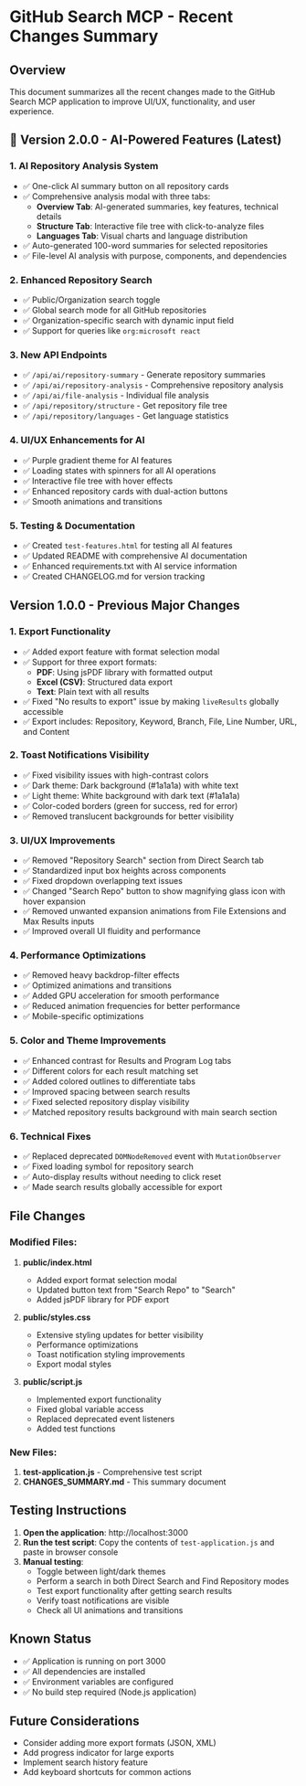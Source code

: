 # GitHub Search MCP - Recent Changes Summary

## Overview
This document summarizes all the recent changes made to the GitHub Search MCP application to improve UI/UX, functionality, and user experience.

## 🎉 Version 2.0.0 - AI-Powered Features (Latest)

### 1. **AI Repository Analysis System**
- ✅ One-click AI summary button on all repository cards
- ✅ Comprehensive analysis modal with three tabs:
  - **Overview Tab**: AI-generated summaries, key features, technical details
  - **Structure Tab**: Interactive file tree with click-to-analyze files
  - **Languages Tab**: Visual charts and language distribution
- ✅ Auto-generated 100-word summaries for selected repositories
- ✅ File-level AI analysis with purpose, components, and dependencies

### 2. **Enhanced Repository Search**
- ✅ Public/Organization search toggle
- ✅ Global search mode for all GitHub repositories
- ✅ Organization-specific search with dynamic input field
- ✅ Support for queries like `org:microsoft react`

### 3. **New API Endpoints**
- ✅ `/api/ai/repository-summary` - Generate repository summaries
- ✅ `/api/ai/repository-analysis` - Comprehensive repository analysis
- ✅ `/api/ai/file-analysis` - Individual file analysis
- ✅ `/api/repository/structure` - Get repository file tree
- ✅ `/api/repository/languages` - Get language statistics

### 4. **UI/UX Enhancements for AI**
- ✅ Purple gradient theme for AI features
- ✅ Loading states with spinners for all AI operations
- ✅ Interactive file tree with hover effects
- ✅ Enhanced repository cards with dual-action buttons
- ✅ Smooth animations and transitions

### 5. **Testing & Documentation**
- ✅ Created `test-features.html` for testing all AI features
- ✅ Updated README with comprehensive AI documentation
- ✅ Enhanced requirements.txt with AI service information
- ✅ Created CHANGELOG.md for version tracking

## Version 1.0.0 - Previous Major Changes

### 1. **Export Functionality**
- ✅ Added export feature with format selection modal
- ✅ Support for three export formats:
  - **PDF**: Using jsPDF library with formatted output
  - **Excel (CSV)**: Structured data export
  - **Text**: Plain text with all results
- ✅ Fixed "No results to export" issue by making `liveResults` globally accessible
- ✅ Export includes: Repository, Keyword, Branch, File, Line Number, URL, and Content

### 2. **Toast Notifications Visibility**
- ✅ Fixed visibility issues with high-contrast colors
- ✅ Dark theme: Dark background (#1a1a1a) with white text
- ✅ Light theme: White background with dark text (#1a1a1a)
- ✅ Color-coded borders (green for success, red for error)
- ✅ Removed translucent backgrounds for better visibility

### 3. **UI/UX Improvements**
- ✅ Removed "Repository Search" section from Direct Search tab
- ✅ Standardized input box heights across components
- ✅ Fixed dropdown overlapping text issues
- ✅ Changed "Search Repo" button to show magnifying glass icon with hover expansion
- ✅ Removed unwanted expansion animations from File Extensions and Max Results inputs
- ✅ Improved overall UI fluidity and performance

### 4. **Performance Optimizations**
- ✅ Removed heavy backdrop-filter effects
- ✅ Optimized animations and transitions
- ✅ Added GPU acceleration for smooth performance
- ✅ Reduced animation frequencies for better performance
- ✅ Mobile-specific optimizations

### 5. **Color and Theme Improvements**
- ✅ Enhanced contrast for Results and Program Log tabs
- ✅ Different colors for each result matching set
- ✅ Added colored outlines to differentiate tabs
- ✅ Improved spacing between search results
- ✅ Fixed selected repository display visibility
- ✅ Matched repository results background with main search section

### 6. **Technical Fixes**
- ✅ Replaced deprecated `DOMNodeRemoved` event with `MutationObserver`
- ✅ Fixed loading symbol for repository search
- ✅ Auto-display results without needing to click reset
- ✅ Made search results globally accessible for export

## File Changes

### Modified Files:
1. **public/index.html**
   - Added export format selection modal
   - Updated button text from "Search Repo" to "Search"
   - Added jsPDF library for PDF export

2. **public/styles.css**
   - Extensive styling updates for better visibility
   - Performance optimizations
   - Toast notification styling improvements
   - Export modal styles

3. **public/script.js**
   - Implemented export functionality
   - Fixed global variable access
   - Replaced deprecated event listeners
   - Added test functions

### New Files:
1. **test-application.js** - Comprehensive test script
2. **CHANGES_SUMMARY.md** - This summary document

## Testing Instructions

1. **Open the application**: http://localhost:3000
2. **Run the test script**: Copy the contents of `test-application.js` and paste in browser console
3. **Manual testing**:
   - Toggle between light/dark themes
   - Perform a search in both Direct Search and Find Repository modes
   - Test export functionality after getting search results
   - Verify toast notifications are visible
   - Check all UI animations and transitions

## Known Status
- ✅ Application is running on port 3000
- ✅ All dependencies are installed
- ✅ Environment variables are configured
- ✅ No build step required (Node.js application)

## Future Considerations
- Consider adding more export formats (JSON, XML)
- Add progress indicator for large exports
- Implement search history feature
- Add keyboard shortcuts for common actions 